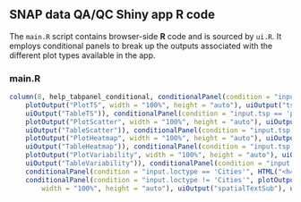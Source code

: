 


##
##
## SNAP data QA/QC Shiny app R code

The `main.R` script contains browser-side **R** code and is sourced by `ui.R`.
It employs conditional panels to break up the outputs associated with the different plot types available in the app.

### main.R


```r
column(8, help_tabpanel_conditional, conditionalPanel(condition = "input.tsp == 'plot_ts' && input.goButton !== null && input.goButton > 0", 
    plotOutput("PlotTS", width = "100%", height = "auto"), uiOutput("tsTextSub"), 
    uiOutput("TableTS")), conditionalPanel(condition = "input.tsp == 'plot_scatter' && input.goButton !== null && input.goButton > 0", 
    plotOutput("PlotScatter", width = "100%", height = "auto"), uiOutput("spTextSub"), 
    uiOutput("TableScatter")), conditionalPanel(condition = "input.tsp == 'plot_heatmap' && input.goButton !== null && input.goButton > 0", 
    plotOutput("PlotHeatmap", width = "100%", height = "auto"), uiOutput("hmTextSub"), 
    uiOutput("TableHeatmap")), conditionalPanel(condition = "input.tsp == 'plot_variability' && input.goButton !== null && input.goButton > 0", 
    plotOutput("PlotVariability", width = "100%", height = "auto"), uiOutput("varTextSub"), 
    uiOutput("TableVariability")), conditionalPanel(condition = "input.tsp == 'plot_spatial' && input.goButton !== null && input.goButton > 0", 
    conditionalPanel(condition = "input.loctype == 'Cities'", HTML("<h4>Spatial distributions cannot be shown for city locations.<br/>Select a regional scale option.</h4>")), 
    conditionalPanel(condition = "input.loctype != 'Cities'", plotOutput("PlotSpatial", 
        width = "100%", height = "auto"), uiOutput("spatialTextSub"), uiOutput("TableSpatial"))))
```
